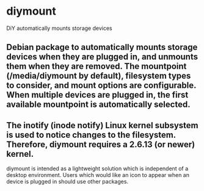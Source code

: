 # diymount
DiY automatically mounts storage devices

Debian package to automatically mounts storage devices when they are plugged in, and unmounts them when they are removed. The mountpoint (/media/diymount by default), filesystem types to consider, and mount options are configurable. When multiple devices are plugged in, the first available mountpoint is automatically selected.
--
The inotify (inode notify) Linux kernel subsystem is used to notice changes to the filesystem. Therefore, diymount requires a 2.6.13 (or newer) kernel.
--
diymount is intended as a lightweight solution which is independent of a desktop environment. Users which would like an icon to appear when an device is plugged in should use other packages.
